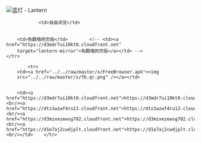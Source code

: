

<img src="../../raw/master/x/8e0a2b81.c82003be.LanternYellow2.png" alt="蓝灯 - Lantern"/>
<table>
    <tr>
                
                <td>自由浏览</td>
        
        
        <td>免翻墙网页版</td>        <!-- <td><a href="https://d3mdr7ui10kt0.cloudfront.net"
        target="lantern-mirror">免翻墙网页版</a></td> -->
    </tr>
    
            <tr>
        <td><a href="../../raw/master/x/FreeBrowser.apk"><img
        src="../../raw/master/x/fb.qr.png" /></a></td>

        
        <td><a href="https://d3mdr7ui10kt0.cloudfront.net">https://d3mdr7ui10kt0.cloudfront.net</a><br/><a href="https://dtz1wzwf4ru13.cloudfront.net">https://dtz1wzwf4ru13.cloudfront.net</a><br/><a href="https://d3mzxezewsg782.cloudfront.net">https://d3mzxezewsg782.cloudfront.net</a><br/><a href="https://d1e7aj2cwdjplt.cloudfront.net">https://d1e7aj2cwdjplt.cloudfront.net</a><br/></td>    </tr>
</table>
